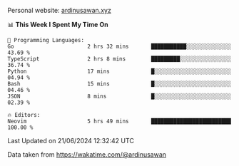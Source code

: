 Personal website: [ardinusawan.xyz](https://ardinusawan.xyz)

<!--START_SECTION:waka-->
📊 **This Week I Spent My Time On** 

```text
💬 Programming Languages: 
Go                       2 hrs 32 mins       ███████████░░░░░░░░░░░░░░   43.69 % 
TypeScript               2 hrs 8 mins        █████████░░░░░░░░░░░░░░░░   36.74 % 
Python                   17 mins             █░░░░░░░░░░░░░░░░░░░░░░░░   04.94 % 
Bash                     15 mins             █░░░░░░░░░░░░░░░░░░░░░░░░   04.46 % 
JSON                     8 mins              █░░░░░░░░░░░░░░░░░░░░░░░░   02.39 % 

🔥 Editors: 
Neovim                   5 hrs 49 mins       █████████████████████████   100.00 % 
```


 Last Updated on 21/06/2024 12:32:42 UTC
<!--END_SECTION:waka-->
Data taken from https://wakatime.com/@ardinusawan
